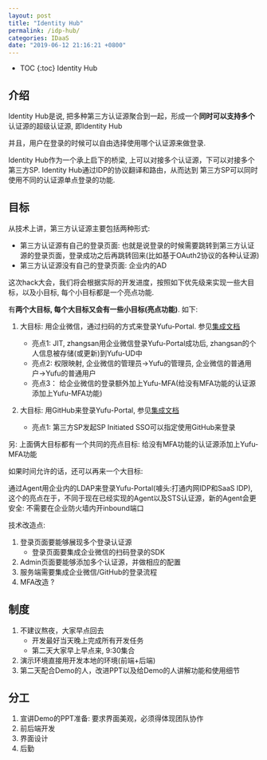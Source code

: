 ```yaml
---
layout: post
title: "Identity Hub"
permalink: /idp-hub/
categories: IDaaS
date: "2019-06-12 21:16:21 +0800"
---
```


* TOC
{:toc}
Identity Hub

## 介绍

Identity Hub是说, 把多种第三方认证源聚合到一起，形成一个**同时可以支持多个**认证源的超级认证源, 即Identity Hub

并且，用户在登录的时候可以自由选择使用哪个认证源来做登录.

Identity Hub作为一个承上启下的桥梁, 上可以对接多个认证源，下可以对接多个第三方SP. Identity Hub通过IDP的协议翻译和路由，从而达到
第三方SP可以同时使用不同的认证源单点登录的功能.

## 目标

从技术上讲，第三方认证源主要包括两种形式:

* 第三方认证源有自己的登录页面: 也就是说登录的时候需要跳转到第三方认证源的登录页面，登录成功之后再跳转回来(比如基于OAuth2协议的各种认证源)
* 第三方认证源没有自己的登录页面: 企业内的AD

这次hack大会，我们将会根据实际的开发进度，按照如下优先级来实现一些大目标，以及小目标, 每个小目标都是一个亮点功能.

有**两个大目标, 每个大目标又会有一些小目标(亮点功能)**. 如下:

1. 大目标: 用企业微信，通过扫码的方式来登录Yufu-Portal. 参见[集成文档](https://work.weixin.qq.com/api/doc#90000/90135/90988)
    * 亮点1: JIT, zhangsan用企业微信登录Yufu-Portal成功后, zhangsan的个人信息被存储(或更新)到Yufu-UD中
    * 亮点2: 权限映射, 企业微信的管理员->Yufu的管理员, 企业微信的普通用户->Yufu的普通用户
    * 亮点3： 给企业微信的登录额外加上Yufu-MFA(给没有MFA功能的认证源添加上Yufu-MFA功能)

2. 大目标: 用GitHub来登录Yufu-Portal, 参见[集成文档](https://developer.github.com/apps/building-oauth-apps/authorizing-oauth-apps/)
    * 亮点1: 第三方SP发起SP Initiated SSO可以指定使用GitHub来登录

另: 上面俩大目标都有一个共同的亮点目标: 给没有MFA功能的认证源添加上Yufu-MFA功能

如果时间允许的话，还可以再来一个大目标:

通过Agent用企业内的LDAP来登录Yufu-Portal(噱头:打通内网IDP和SaaS IDP), 这个的亮点在于，不同于现在已经实现的Agent以及STS认证源，新的Agent会更安全: 不需要在企业防火墙内开inbound端口

技术改造点:

1. 登录页面要能够展现多个登录认证源
    * 登录页面要集成企业微信的扫码登录的SDK
2. Admin页面要能够添加多个认证源，并做相应的配置
3. 服务端需要集成企业微信/GitHub的登录流程
4. MFA改造 ?

## 制度

1. 不建议熬夜，大家早点回去
   * 开发最好当天晚上完成所有开发任务
   * 第二天大家早上早点来, 9:30集合
2. 演示环境直接用开发本地的环境(前端+后端)
3. 第二天配合Demo的人，改进PPT以及给Demo的人讲解功能和使用细节

## 分工

1. 宣讲Demo的PPT准备: 要求界面美观，必须得体现团队协作
2. 前后端开发
3. 界面设计
4. 后勤

